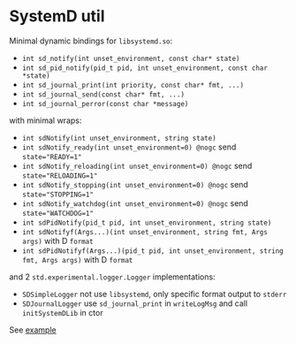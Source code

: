 # SystemD util

Minimal dynamic bindings for `libsystemd.so`:

* `int sd_notify(int unset_environment, const char* state)`
* `int sd_pid_notify(pid_t pid, int unset_environment, const char *state)`
* `int sd_journal_print(int priority, const char* fmt, ...)`
* `int sd_journal_send(const char* fmt, ...)`
* `int sd_journal_perror(const char *message)`

with minimal wraps:

* `int sdNotify(int unset_environment, string state)`
* `int sdNotify_ready(int unset_environment=0) @nogc` send `state="READY=1"`
* `int sdNotify_reloading(int unset_environment=0) @nogc` send `state="RELOADING=1"`
* `int sdNotify_stopping(int unset_environment=0) @nogc` send `state="STOPPING=1"`
* `int sdNotify_watchdog(int unset_environment=0) @nogc` send `state="WATCHDOG=1"`
* `int sdPidNotify(pid_t pid, int unset_environment, string state)`
* `int sdNotifyf(Args...)(int unset_environment, string fmt, Args args)` with D `format`
* `int sdPidNotifyf(Args...)(pid_t pid, int unset_environment, string fmt, Args args)` with D `format`

and 2 `std.experimental.logger.Logger` implementations:

* `SDSimpleLogger` not use `libsystemd`, only specific format output to `stderr`
* `SDJournalLogger` use `sd_journal_print` in `writeLogMsg` and call `initSystemDLib` in ctor

See [example](example)